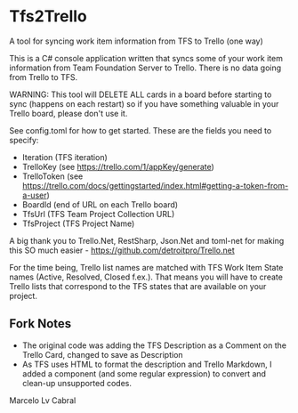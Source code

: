 Tfs2Trello
==========

A tool for syncing work item information from TFS to Trello (one way)

This is a C# console application written that syncs some of your work item information from Team Foundation Server to Trello. There is no data going from Trello to TFS.

WARNING: This tool will DELETE ALL cards in a board before starting to sync (happens on each restart) so if you have something valuable in your Trello board, please don't use it.

See config.toml for how to get started. These are the fields you need to specify:
- Iteration (TFS iteration)
- TrelloKey (see https://trello.com/1/appKey/generate)
- TrelloToken (see https://trello.com/docs/gettingstarted/index.html#getting-a-token-from-a-user)
- BoardId (end of URL on each Trello board)
- TfsUrl (TFS Team Project Collection URL)
- TfsProject (TFS Project Name)

A big thank you to Trello.Net, RestSharp, Json.Net and toml-net for making this SO much easier - https://github.com/detroitpro/Trello.net

For the time being, Trello list names are matched with TFS Work Item State names (Active, Resolved, Closed f.ex.). That means you will have to create Trello lists that correspond to the TFS states that are available on your project.

Fork Notes
----------
- The original code was adding the TFS Description as a Comment on the Trello Card, changed to save as Description
- As TFS uses HTML to format the description and Trello Markdown, I added a component (and some regular expression) to convert and clean-up unsupported codes.

Marcelo Lv Cabral
